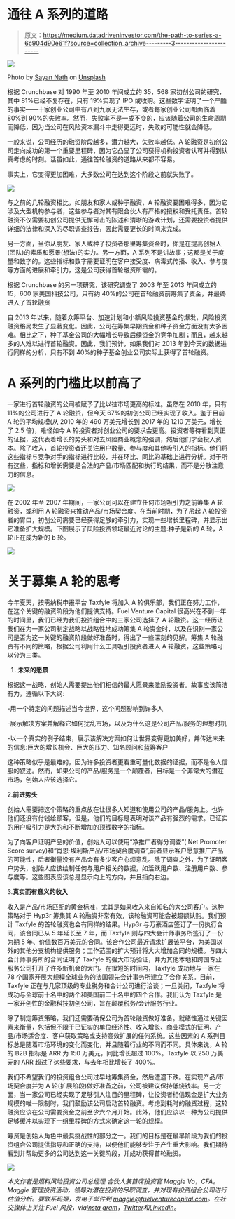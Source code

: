 # 通往 A 系列的道路

> 原文：<https://medium.datadriveninvestor.com/the-path-to-series-a-6c904d90e61f?source=collection_archive---------3----------------------->

![](img/b9036a6e374d8928fb6344f70b50ec1c.png)

Photo by [Sayan Nath](https://unsplash.com/@sayannath?utm_source=medium&utm_medium=referral) on [Unsplash](https://unsplash.com?utm_source=medium&utm_medium=referral)

根据 Crunchbase 对 1990 年至 2010 年间成立的 35，568 家初创公司的研究，其中 81%已经不复存在，只有 19%实现了 IPO 或收购。这些数字证明了一个严酷的事实——十家创业公司中有八到九家无法生存，或者每家创业公司都面临着 80%到 90%的失败率。然而，失败率不是一成不变的，应该随着公司的生命周期而降低，因为当公司在风险资本漏斗中走得更远时，失败的可能性就会降低。

一般来说，公司经历的融资阶段越多，潜力越大，失败率越低。A 轮融资是初创公司走向成功的第一个重要里程碑，因为它凸显了公司获得机构投资者认可并得到认真考虑的时刻。话虽如此，通往首轮融资的道路从来都不容易。

事实上，它变得更加困难，大多数公司在达到这个阶段之前就失败了。

![](img/21ee55e7fe98200c3902872c05e52354.png)

与之前的几轮融资相比，如朋友和家人或种子融资，A 轮融资要困难得多，因为它涉及大型机构参与者，这些参与者对其有限合伙人有严格的授权和受托责任。首轮融资不仅需要初创公司提供无懈可击的陈述和清晰的游戏计划，还需要投资者提供详细的法律和深入的尽职调查报告，因此需要更长的时间来完成。

另一方面，当你从朋友、家人或种子投资者那里筹集资金时，你是在提高创始人(团队)的素质和愿景(想法)的实力。另一方面，A 系列不是讲故事；这都是关于度量和数字的。这些指标和数字需要证明在客户接受度、病毒式传播、收入、参与度等方面的进展和牵引力，这是公司获得首轮融资所需的。

根据 Crunchbase 的另一项研究，该研究调查了 2003 年至 2013 年间成立的 15，600 家美国科技公司，只有约 40%的公司在首轮融资前筹集了资金，并最终进入了首轮融资

自 2013 年以来，随着众筹平台、加速计划和小额风险投资基金的爆发，风险投资融资格局发生了显著变化。因此，公司在筹集早期资金和种子资金方面没有太多困难。相比之下，种子基金公司的大幅增长导致后续资金的竞争加剧；而且，越来越多的人难以进行首轮融资。因此，我们预计，如果我们对 2013 年到今天的数据进行同样的分析，只有不到 40%的种子基金创业公司实际上获得了首轮融资。

# A 系列的门槛比以前高了

一家进行首轮融资的公司被赋予了比以往市场更高的标准。虽然在 2010 年，只有 11%的公司进行了 A 轮融资，但今天 67%的初创公司已经实现了收入。鉴于目前 A 轮的平均规模(从 2010 年的 490 万美元增长到 2017 年的 1210 万美元，增长了 2.5 倍)，难怪如今 A 轮投资者对创业公司的要求会更高。投资者等待看到真正的证据，这代表着增长的势头和对去风险商业概念的强调，然后他们才会投入资本。除了收入，首轮投资者还关注用户数量、参与度和其他吸引人的指标。他们将这些指标与竞争对手的指标进行比较，并在环比、同比的基础上进行分析。对于所有这些，指标和增长需要是合法的产品/市场匹配和执行的结果，而不是分散注意力的信息。

![](img/26e1ca50ec0567daf322ab30cda1595c.png)

在 2002 年至 2007 年期间，一家公司可以在建立任何市场吸引力之前筹集 A 轮融资，或利用 A 轮融资来推动产品/市场契合度。在当前时期，为了吊起 A 轮投资者的胃口，初创公司需要已经获得足够的牵引力，实现一些增长里程碑，并显示出它准备扩大规模。下图展示了风险投资领域最近讨论的主题:种子是新的 A 轮，A 轮正在成为新的 b 轮。

![](img/a93220ac4be0beaf4b8bc6a5e123dd67.png)

# 关于募集 A 轮的思考

今年夏天，按需纳税申报平台 Taxfyle 将加入 A 轮俱乐部，我们正在努力工作，在这个关键的融资阶段为他们提供支持。Fuel Venture Capital 很高兴在不到一年的时间里，我们已经为我们投资组合中的三家公司选择了 A 轮融资。这一经历让我们在为一家公司制定战略以战略性地成功筹集 A 轮资金时，以及在识别一家公司是否为这一关键的融资阶段做好准备时，得出了一些深刻的见解。筹集 A 轮融资有不同的策略，根据公司利用什么工具吸引投资者进入 A 轮融资，这些策略可以分为三类。

1.  **未来的愿景**

根据这一战略，创始人需要提出他们相信的最大愿景来激励投资者。故事应该简洁有力，遵循以下大纲:

-用一个特定的问题描述当今世界，这个问题影响到许多人

-展示解决方案并解释它如何扰乱市场，以及为什么这是公司产品/服务的理想时机

-以一个真实的例子结束，展示该解决方案如何让世界变得更加美好，并传达未来的信息:巨大的增长机会、巨大的压力、知名顾问和蓝筹客户

这种策略似乎是最难的，因为许多投资者更看重可量化数据的证据，而不是令人信服的叙述。然而，如果公司的产品/服务是一个颠覆者，目标是一个非常大的潜在市场，创始人应该选择它。

2.**前进势头**

创始人需要把这个策略的重点放在让很多人知道和使用公司的产品/服务上。也许他们还没有付钱给顾客，但是，他们的目标是表明对该产品有强烈的需求。已证实的用户吸引力是大的和不断增加的顶线数字的指标。

为了向客户证明产品的价值，创始人可以使用“净推广者得分调查”( Net Promoter Score survey)和“肖恩·埃利斯产品/市场契合度调查”,前者显示客户愿意推广产品的可能性，后者衡量没有产品会有多少客户心烦意乱。除了调查之外，为了证明客户势头，创始人应该绘制任何与用户相关的数据，如活跃用户数、注册用户数、参与度等。这些图表应该总是显示向上的方向，并且指向右边。

3.**真实而有意义的收入**

收入是产品/市场匹配的黄金标准，尤其是如果收入来自知名的大公司客户。这种策略对于 Hyp3r 筹集其 A 轮融资非常有效，该轮融资可能会被超额认购。我们预计 Taxfyle 的首轮融资也会有同样的结果。Hyp3r 与万豪酒店签订了一份执行合同，该合同已从 5 年延长至 7 年，而 Taxfyle 则与四大会计师事务所签订了一份为期 5 年、价值数百万美元的合同。该合作公司最近请求扩展该平台，为美国以外的其他分支机构提供服务；工作范围的扩大预计将大大增加合同的规模。与四大会计师事务所的合同证明了 Taxfyle 的强大市场验证，并为其他本地和跨国专业服务公司打开了许多新机会的大门。在很短的时间内，Taxfyle 成功地与一家在 78 个国家开展大规模全球业务的法国领先会计事务所建立了合作关系。目前，Taxfyle 正在与几家顶级的专业税务和会计公司进行洽谈；一旦关闭，Taxfyle 将成功与全球前十名中的两个和美国前二十名中的四个合作。我们认为 Taxfyle 是一家开创性的金融科技初创公司，旨在颠覆税务/会计服务行业。

除了制定筹资策略，我们还需要确保公司为首轮融资做好准备。就绪性通过关键因素来衡量，包括但不限于已证实的单位经济性、收入增长、商业模式的证明、产品/市场适合度、客户获取策略或支持高效扩展的任何系统。这些因素的 A 系列目标总是随着市场环境的变化而变化，并且随着行业的不同而不同。具体来说，A 轮的 B2B 指标是 ARR 为 150 万美元，同比增长超过 100%。Taxfyle 以 250 万美元的 ARR 超过了这些要求，与去年相比增长了 400%。

我们不希望我们的投资组合公司过早地筹集资金，然后遭遇下跌。在实现产品/市场契合度并为 A 轮(扩展阶段)做好准备之前，公司被建议保持低烧钱率。另一方面，当一家公司已经实现了足够引人注目的里程碑，让投资者相信现金是扩大业务规模的唯一限制时，我们鼓励该公司启动首轮融资。考虑到耗时的融资过程，这轮融资应该在公司需要资金之前至少六个月开始。此外，他们应该以一种为公司提供足够缓冲以实现下一组里程碑的方式来确定这一轮的规模。

筹资是创始人角色中最具挑战性的部分之一。我们的目标是在最早阶段为我们的投资组合公司提供指导和正确的支持，以便他们能够专注于产生重大影响。我们期待看到并帮助更多的公司达到这一关键阶段，并成功获得首轮融资。

![](img/ecebf11506e55ebf5fb36f45065ce3f8.png)

*本文作者是燃料风险投资公司总经理* *合伙人兼首席投资官 Maggie Vo，CFA。Maggie 管理投资活动，领导对潜在投资的尽职调查，并对现有投资组合公司进行估值分析。要联系玛姬，发电子邮件到 maggie@fuelventurecapital.com。在社交媒体上关注 Fuel 风投，via*[*insta gram*](https://www.instagram.com/fuelventurecapital/?hl=en)*，*[*Twitter*](https://twitter.com/FuelVC)*和*[*LinkedIn*](https://www.linkedin.com/company/fuelventurecapital/)*。*